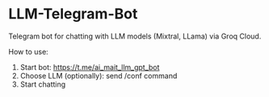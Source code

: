 # LLM-Telegram-Bot

Telegram bot for chatting with LLM models (Mixtral, LLama) via Groq Cloud.

How to use:

1. Start bot: https://t.me/ai_mait_llm_gpt_bot
2. Choose LLM (optionally): send /conf command
3. Start chatting
